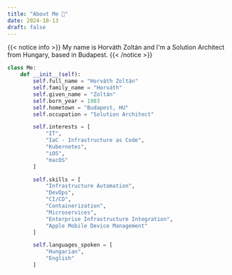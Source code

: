 ```yaml
---
title: "About Me 👋"
date: 2024-10-13
draft: false
---
```


{{< notice info >}}
My name is Horváth Zoltán and I'm a Solution Architect from Hungary, based in Budapest.
{{< /notice >}}

<!-- &nbsp; -->

```python
class Me:
    def __init__(self):
        self.full_name = "Horváth Zoltán"
        self.family_name = "Horváth"
        self.given_name = "Zoltán"
        self.born_year = 1983
        self.hometown = "Budapest, HU"
        self.occupation = "Solution Architect"

        self.interests = [
            "IT",
            "IaC - Infrastructure as Code",
            "Kubernetes",
            "iOS",
            "macOS"
        ]

        self.skills = [
            "Infrastructure Automation",
            "DevOps",
            "CI/CD",
            "Containerization",
            "Microservices",
            "Enterprise Infrastructure Integration",
            "Apple Mobile Device Management"
        ]

        self.languages_spoken = [
            "Hungarian",
            "English"
        ]
```
